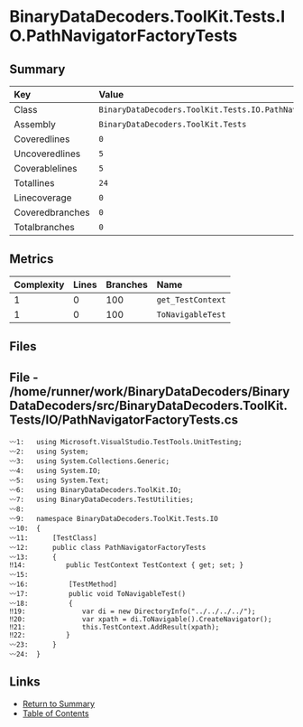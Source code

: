 ﻿# BinaryDataDecoders.ToolKit.Tests.IO.PathNavigatorFactoryTests

## Summary

| Key             | Value                                                           |
| :-------------- | :-------------------------------------------------------------- |
| Class           | `BinaryDataDecoders.ToolKit.Tests.IO.PathNavigatorFactoryTests` |
| Assembly        | `BinaryDataDecoders.ToolKit.Tests`                              |
| Coveredlines    | `0`                                                             |
| Uncoveredlines  | `5`                                                             |
| Coverablelines  | `5`                                                             |
| Totallines      | `24`                                                            |
| Linecoverage    | `0`                                                             |
| Coveredbranches | `0`                                                             |
| Totalbranches   | `0`                                                             |

## Metrics

| Complexity | Lines | Branches | Name              |
| :--------- | :---- | :------- | :---------------- |
| 1          | 0     | 100      | `get_TestContext` |
| 1          | 0     | 100      | `ToNavigableTest` |

## Files

## File - /home/runner/work/BinaryDataDecoders/BinaryDataDecoders/src/BinaryDataDecoders.ToolKit.Tests/IO/PathNavigatorFactoryTests.cs

```CSharp
〰1:   using Microsoft.VisualStudio.TestTools.UnitTesting;
〰2:   using System;
〰3:   using System.Collections.Generic;
〰4:   using System.IO;
〰5:   using System.Text;
〰6:   using BinaryDataDecoders.ToolKit.IO;
〰7:   using BinaryDataDecoders.TestUtilities;
〰8:   
〰9:   namespace BinaryDataDecoders.ToolKit.Tests.IO
〰10:  {
〰11:      [TestClass]
〰12:      public class PathNavigatorFactoryTests
〰13:      {
‼14:          public TestContext TestContext { get; set; }
〰15:  
〰16:          [TestMethod]
〰17:          public void ToNavigableTest()
〰18:          {
‼19:              var di = new DirectoryInfo("../../../../");
‼20:              var xpath = di.ToNavigable().CreateNavigator();
‼21:              this.TestContext.AddResult(xpath);
‼22:          }
〰23:      }
〰24:  }
```

## Links

* [Return to Summary](Summary.md)
* [Table of Contents](../TOC.md)

